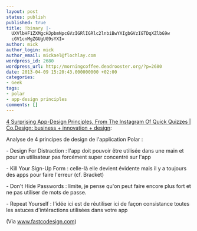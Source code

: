 ```yaml
---
layout: post
status: publish
published: true
title: !binary |-
  UXVlbHF1ZXMgcHJpbmNpcGVzIGRlIGRlc2lnbiBwYXIgbGVzIGTDqXZlbG9w
  cGV1cnMgZGUgUG9sYXI=
author: mick
author_login: mick
author_email: mickael@flochlay.com
wordpress_id: 2680
wordpress_url: http://morningcoffee.deadrooster.org/?p=2680
date: 2013-04-09 15:20:43.000000000 +02:00
categories:
- Geek
tags:
- polar
- app-design principles
comments: []
---
```

<p><a href="http://www.fastcodesign.com/1672257/4-surprising-app-design-principles-from-the-instagram-of-quick-quizzes">4 Surprising App-Design Principles, From The Instagram Of Quick Quizzes | Co.Design: business + innovation + design</a>:</p>
<p>Analyse de 4 principes de design de l'application Polar : </p>
<p>- Design For Distraction : l'app doit pouvoir être utilisée dans une main et pour un utilisateur pas forcément super concentré sur l'app</p>
<p>- Kill Your Sign-Up Form : celle-là elle devient évidente mais il y a toujours des apps pour faire l'erreur (cf. Bracket)</p>
<p>- Don't Hide Passwords : limite, je pense qu'on peut faire encore plus fort et ne pas utiliser de mots de passe.</p>
<p>- Repeat Yourself : l'idée ici est de réutiliser ici de façon consistance toutes les astuces d'intéractions utilisées dans votre app</p>
<p>(Via <a href="http://www.fastcodesign.com">www.fastcodesign.com</a>)</p>
